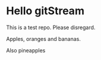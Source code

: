 # Hello gitStream
This is a test repo. Please disregard.

Apples, oranges and bananas.

Also pineapples
